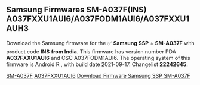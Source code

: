 <h2>Samsung Firmwares SM-A037F(INS) A037FXXU1AUI6/A037FODM1AUI6/A037FXXU1AUH3</h2>
Download the Samsung firmware for the ✅ <strong>Samsung SSP </strong> ⭐ <strong>SM-A037F</strong> with product code <strong>INS</strong> <strong> from India</strong>. This firmware has version number PDA <strong>A037FXXU1AUI6</strong> and CSC A037FODM1AUI6. The operating system of this firmware is Android R , with build date 2021-09-17. Changelist <strong>22242645</strong>.


[SM-A037F](https://samfirm.shop/samsung/model/SM-A037F)
[A037FXXU1AUI6](https://samfirm.shop/samsung/pda/A037FXXU1AUI6)
[Download Firmware Samsung SSP SM-A037F](https://samfirm.shop/samsung/firmware/457137)
